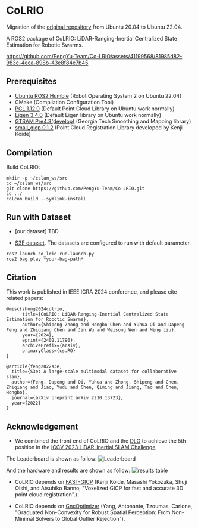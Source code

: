# CoLRIO

Migration of the [original repository](https://github.com/PengYu-Team/Co-LRIO) from Ubuntu 20.04 to Ubuntu 22.04.

A ROS2 package of CoLRIO: LiDAR-Ranging-Inertial Centralized State Estimation for Robotic Swarms. 

https://github.com/PengYu-Team/Co-LRIO/assets/41199568/81985d82-983c-4eca-898b-43e8f84e7b45

## Prerequisites
  - [Ubuntu ROS2 Humble](http://wiki.ros.org/ROS/Installation) (Robot Operating System 2 on Ubuntu 22.04)
  - CMake (Compilation Configuration Tool)
  - [PCL 1.12.0](https://pointclouds.org/downloads/linux.html) (Default Point Cloud Library on Ubuntu work normally)
  - [Eigen 3.4.0](http://eigen.tuxfamily.org/index.php?title=Main_Page) (Default Eigen library on Ubuntu work normally)
  - [GTSAM Pre4.3(develop)](https://github.com/borglab/gtsam/tree/c6bd3f8e321c1570583c93f29f0791c53e4cf5a0) (Georgia Tech Smoothing and Mapping library)
  - [small_gicp 0.1.2](https://github.com/koide3/small_gicp/tree/76b2f004fa0b4b6a08bdf471338d25a8c511028b) (Point Cloud Registration Library developed by Kenji Koide)

## Compilation
  Build CoLRIO:
  ```
  mkdir -p ~/cslam_ws/src
  cd ~/cslam_ws/src
  git clone https://github.com/PengYu-Team/Co-LRIO.git
  cd ../
  colcon build --symlink-install
  ```
## Run with Dataset
  - [our dataset] TBD.

  - [S3E dataset](https://github.com/PengYu-Team/S3E). The datasets are configured to run with default parameter.
  ```
  ros2 launch co_lrio run.launch.py
  ros2 bag play *your-bag-path*
  ```
## Citation
This work is published in IEEE ICRA 2024 conference, and please cite related papers:

```
@misc{zhong2024colrio,
      title={CoLRIO: LiDAR-Ranging-Inertial Centralized State Estimation for Robotic Swarms}, 
      author={Shipeng Zhong and Hongbo Chen and Yuhua Qi and Dapeng Feng and Zhiqiang Chen and Jin Wu and Weisong Wen and Ming Liu},
      year={2024},
      eprint={2402.11790},
      archivePrefix={arXiv},
      primaryClass={cs.RO}
}
```

```
@article{feng2022s3e,
  title={S3e: A large-scale multimodal dataset for collaborative slam},
  author={Feng, Dapeng and Qi, Yuhua and Zhong, Shipeng and Chen, Zhiqiang and Jiao, Yudu and Chen, Qiming and Jiang, Tao and Chen, Hongbo},
  journal={arXiv preprint arXiv:2210.13723},
  year={2022}
}
```

## Acknowledgement
  - We combined the front end of CoLRIO and the [DLO](https://github.com/vectr-ucla/direct_lidar_odometry) to achieve the 5th position in the [ICCV 2023 LiDAR-Inertial SLAM Challenge](https://superodometry.com/iccv23_challenge_LiI).

  The Leaderboard is shown as follow:
  ![Leaderboard](https://github.com/PengYu-Team/Co-LRIO/assets/41199568/72168f1d-9c74-43d1-90ce-12383131f464)

  And the hardware and results are shown as follow:
  ![results table](https://github.com/PengYu-Team/Co-LRIO/assets/41199568/f75e8660-acd9-4961-8964-2e3edba1e965)
    
  - CoLRIO depends on [FAST-GICP](https://github.com/SMRT-AIST/fast_gicp) (Kenji Koide, Masashi Yokozuka, Shuji Oishi, and Atsuhiko Banno, "Voxelized GICP for fast and accurate 3D point cloud registration".).

  - CoLRIO depends on [GncOptimizer](https://github.com/borglab/gtsam/blob/3a1fe574683f608759eaff4636ab53def600ce84/gtsam/nonlinear/GncOptimizer.h#L45) (Yang, Antonante, Tzoumas, Carlone, "Graduated Non-Convexity for Robust Spatial Perception: From Non-Minimal Solvers to Global Outlier Rejection").
